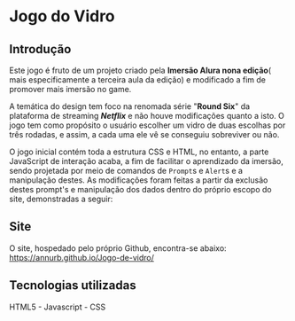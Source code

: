 # Jogo do Vidro
## Introdução
 Este jogo é fruto de um projeto criado pela **Imersão Alura nona edição**( mais especificamente a terceira aula da edição) e modificado a fim de promover mais imersão no game.

 A temática do design tem foco na renomada série "**Round Six**" da plataforma de streaming  _**Netflix**_ e não houve modificações quanto a isto. O jogo tem como propósito o usuário escolher um vidro de duas escolhas por três rodadas, e assim, a cada uma ele vê se conseguiu sobreviver ou não.
 
 O jogo inicial contém toda a estrutura CSS e HTML, no entanto, a parte JavaScript de interação acaba, a fim de facilitar o aprendizado da imersão, sendo projetada por meio de comandos de `Prompt`s e `Alert`s e a manipulação destes. As modificaçôes foram feitas a partir da exclusão destes prompt's e manipulação dos dados dentro do próprio escopo do site, demonstradas a seguir:
 
 ## Site
 O site, hospedado pelo próprio Github, encontra-se abaixo:
 https://annurb.github.io/Jogo-de-vidro/

 ## Tecnologias utilizadas
 HTML5 - Javascript - CSS

